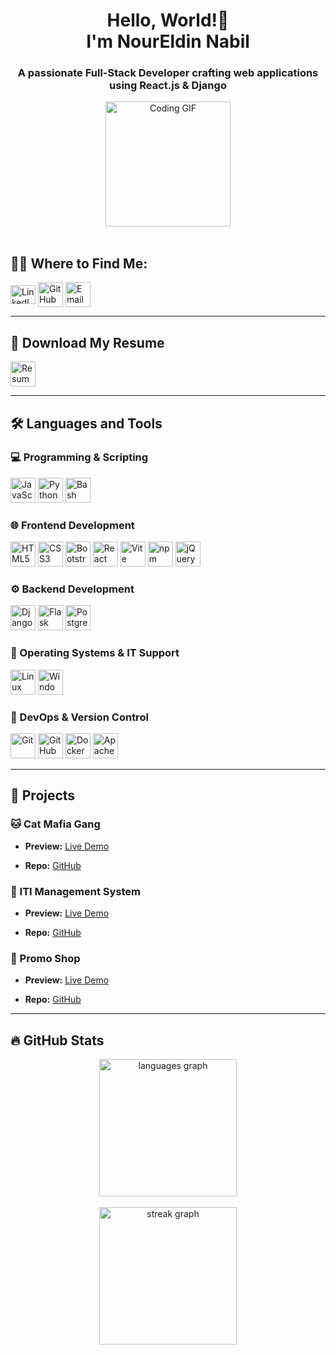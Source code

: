 <h1 align="center">Hello, World!👋<br>I'm NourEldin Nabil</h1>
<h3 align="center">A passionate Full-Stack Developer crafting web applications using React.js & Django</h3>
<div align="center">
  <img height="200" title="Coding GIF"
    src="https://i.giphy.com/media/v1.Y2lkPTc5MGI3NjExdHRxaDZ2Z3ZidHo3azFjNDR2eHZ6c3lkZGtrN3FhOWs3eG5vb3doMCZlcD12MV9pbnRlcm5hbF9naWZfYnlfaWQmY3Q9Zw/RbDKaczqWovIugyJmW/giphy.gif" />
</div>
<br clear="both">

## 👨‍💻 Where to Find Me:
<p align="left">
  <a href="https://linkedin.com/in/noureldin023/" target="_blank">
    <img align="center" title="LinkedIn" 
      src="https://raw.githubusercontent.com/rahuldkjain/github-profile-readme-generator/master/src/images/icons/Social/linked-in-alt.svg"
      alt="LinkedIn Profile" height="30" width="40" /></a>
  <a href="https://github.com/noureldin023" target="_blank">
    <img align="center" title="GitHub"
      src="https://cdn.jsdelivr.net/gh/devicons/devicon@latest/icons/github/github-original.svg"
      alt="GitHub Profile" height="40" width="40" /></a>
  <a href="mailto:nournabil1012@gmail.com" target="_blank">
    <img align="center" title="Email"
      src="https://cdn-icons-png.flaticon.com/512/732/732200.png" alt="Email" height="40"
      width="40" /></a>
</p>

---

## 📄 Download My Resume
<p align="left">
  <a href="https://github.com/NourElDin023/noureldin-nabil-cv/raw/main/NourElDin_Nabil_CV.pdf" target="_blank">
    <img align="center" title="Download Resume"
      src="https://cdn-icons-png.flaticon.com/512/337/337946.png"
      alt="Resume Icon" height="40" width="40" /></a>
</p>

---

## 🛠 Languages and Tools

### 💻 Programming & Scripting
<p align="left">
  <img src="https://cdn.jsdelivr.net/gh/devicons/devicon@latest/icons/javascript/javascript-original.svg" title="JavaScript" alt="JavaScript" width="40" height="40" />
<!--   <img src="https://cdn.jsdelivr.net/gh/devicons/devicon@latest/icons/typescript/typescript-plain.svg" title="TypeScript" alt="TypeScript" width="40" height="40" /> -->
  <img src="https://cdn.jsdelivr.net/gh/devicons/devicon@latest/icons/python/python-original.svg" title="Python" alt="Python" width="40" height="40" />
  <img src="https://cdn.jsdelivr.net/gh/devicons/devicon@latest/icons/bash/bash-original.svg" title="Bash" alt="Bash" width="40" height="40" />
</p>

### 🌐 Frontend Development
<p align="left">
  <img src="https://cdn.jsdelivr.net/gh/devicons/devicon@latest/icons/html5/html5-original.svg" title="HTML5" alt="HTML5" width="40" height="40" />
  <img src="https://cdn.jsdelivr.net/gh/devicons/devicon@latest/icons/css3/css3-original.svg" title="CSS3" alt="CSS3" width="40" height="40" />
  <img src="https://cdn.jsdelivr.net/gh/devicons/devicon@latest/icons/bootstrap/bootstrap-original.svg" title="Bootstrap" alt="Bootstrap" width="40" height="40" />
<!--   <img src="https://cdn.jsdelivr.net/gh/devicons/devicon@latest/icons/tailwindcss/tailwindcss-original.svg" title="Tailwind CSS" alt="Tailwind CSS" width="40" height="40" /> -->
  <img src="https://cdn.jsdelivr.net/gh/devicons/devicon@latest/icons/react/react-original.svg" title="React" alt="React" width="40" height="40" />
  <img src="https://cdn.jsdelivr.net/gh/devicons/devicon@latest/icons/vitejs/vitejs-original.svg" title="Vite" alt="Vite" width="40" height="40" />
  <img src="https://cdn.jsdelivr.net/gh/devicons/devicon@latest/icons/npm/npm-original-wordmark.svg" title="npm" alt="npm" width="40" height="40" />
  <img src="https://cdn.jsdelivr.net/gh/devicons/devicon@latest/icons/jquery/jquery-original.svg" title="jQuery" alt="jQuery" width="40" height="40" />
  </p>

### ⚙️ Backend Development
<p align="left">
  <img src="https://cdn.worldvectorlogo.com/logos/django.svg" title="Django" alt="Django" width="40" height="40" />
  <img src="https://cdn.jsdelivr.net/gh/devicons/devicon@latest/icons/flask/flask-original.svg" title="Flask" alt="Flask" width="40" height="40" />
<!--   <img src="https://cdn.jsdelivr.net/gh/devicons/devicon@latest/icons/fastapi/fastapi-original.svg" title="FastAPI" alt="FastAPI" width="40" height="40" /> -->
  <img src="https://cdn.jsdelivr.net/gh/devicons/devicon@latest/icons/postgresql/postgresql-original.svg" title="PostgreSQL" alt="PostgreSQL" width="40" height="40" />
</p>

### 🐧 Operating Systems & IT Support
<p align="left">
  <img src="https://cdn.jsdelivr.net/gh/devicons/devicon@latest/icons/linux/linux-original.svg" title="Linux" alt="Linux" width="40" height="40" />
  <img src="https://cdn.jsdelivr.net/gh/devicons/devicon@latest/icons/windows8/windows8-original.svg" title="Windows" alt="Windows" width="40" height="40" />
</p>

### 🔧 DevOps & Version Control
<p align="left">
  <img src="https://cdn.jsdelivr.net/gh/devicons/devicon@latest/icons/git/git-original.svg" title="Git" alt="Git" width="40" height="40" />
  <img src="https://cdn.jsdelivr.net/gh/devicons/devicon@latest/icons/github/github-original.svg" title="GitHub" alt="GitHub" width="40" height="40" />
  <img src="https://cdn.jsdelivr.net/gh/devicons/devicon@latest/icons/docker/docker-original.svg" title="Docker" alt="Docker" width="40" height="40" />
  <img src="https://cdn.jsdelivr.net/gh/devicons/devicon@latest/icons/apache/apache-original.svg" title="Apache" alt="Apache" width="40" height="40" />
</p>

--- 

## 🚀  Projects

### 🐱 Cat Mafia Gang

- **Preview:** [Live Demo](https://noureldin023.github.io/the-cat-gang/)

- **Repo:** [GitHub](https://github.com/NourElDin023/the-cat-gang)

### 🐍 ITI Management System

- **Preview:** [Live Demo](https://noureldin023.pythonanywhere.com)

- **Repo:** [GitHub](https://github.com/NourElDin023/ITI-Management-System)

### 🛒 Promo Shop

- **Preview:** [Live Demo](https://kaminari-promo-shop.netlify.app/)

- **Repo:** [GitHub](https://github.com/NourElDin023/promo-shop)

---

## 🔥 GitHub Stats
<div align="center">
  <img src="https://github-readme-stats.vercel.app/api/top-langs?username=noureldin023&locale=en&layout=compact&langs_count=6&theme=transparent" height="220" alt="languages graph" title="Top Languages" />
</div>
<br clear="both">
<div align="center">
  <img src="https://github-readme-streak-stats-eight.vercel.app?user=noureldin023&theme=transparent" height="220" alt="streak graph" title="GitHub Streak" />
</div>

